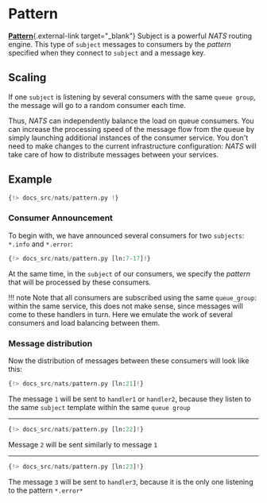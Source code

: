 # Pattern

[**Pattern**](https://docs.nats.io/nats-concepts/subjects#wildcards){.external-link target="_blank"} Subject is a powerful *NATS* routing engine. This type of `subject` messages to consumers by the *pattern* specified when they connect to `subject` and a message key.

## Scaling

If one `subject` is listening by several consumers with the same `queue group`, the message will go to a random consumer each time.

Thus, *NATS* can independently balance the load on queue consumers. You can increase the processing speed of the message flow from the queue by simply launching additional instances of the consumer service. You don't need to make changes to the current infrastructure configuration: *NATS* will take care of how to distribute messages between your services.

## Example

```python linenums="1"
{!> docs_src/nats/pattern.py !}
```

### Consumer Announcement

To begin with, we have announced several consumers for two `subjects`: `*.info` and `*.error`:

```python linenums="7" hl_lines="1 5 9"
{!> docs_src/nats/pattern.py [ln:7-17]!}
```

At the same time, in the `subject` of our consumers, we specify the *pattern* that will be processed by these consumers.

!!! note
    Note that all consumers are subscribed using the same `queue_group`: within the same service, this does not make sense, since messages will come to these handlers in turn.
    Here we emulate the work of several consumers and load balancing between them.

### Message distribution

Now the distribution of messages between these consumers will look like this:

```python
{!> docs_src/nats/pattern.py [ln:21]!}
```

The message `1` will be sent to `handler1` or `handler2`, because they listen to the same `subject` template within the same `queue group`

---

```python
{!> docs_src/nats/pattern.py [ln:22]!}
```

Message `2` will be sent similarly to message `1`

---

```python
{!> docs_src/nats/pattern.py [ln:23]!}
```

The message `3` will be sent to `handler3`, because it is the only one listening to the pattern `*.error*`
